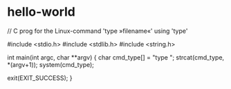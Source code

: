 # hello-world

// C prog for the Linux-command 'type »filename«' using 'type'
  
#include <stdio.h>
#include <stdlib.h>
#include <string.h>

int main(int argc, char **argv)
{
  char cmd_type[] = "type ";
  strcat(cmd_type, *(argv+1));
  system(cmd_type);
  
  exit(EXIT_SUCCESS);
}

